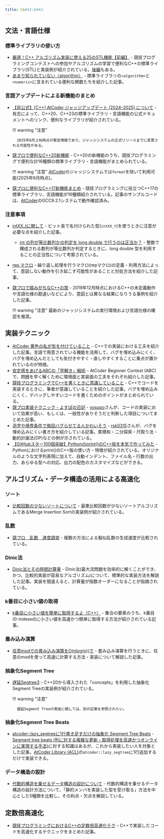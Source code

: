 ```yaml
---
title: C&#43;&#43;
---
```


## 文法・言語仕様

### 標準ライブラリの使い方

- [厳選！C++ アルゴリズム実装に使える25のSTL機能【前編】](https://qiita.com/e869120/items/518297c6816adb67f9a5) - 競技プログラミングコンテストへの参加やアルゴリズムの学習で便利なC++の標準ライブラリ(STL)と実装例が紹介されている。[後編](https://qiita.com/e869120/items/702ca1c1ed6ff6770257)もある。
- [あまり知られていない〈algorithm〉](https://hackmd.io/@tatyam-prime/cpp_algorithm#) - 標準ライブラリの```<algorithm>```と```<numeric>```に含まれている便利な関数たちを紹介した記事。

### 言語アップデートによる新機能のまとめ

- [【非公式】[C++] AtCoder ジャッジアップデート (2024–2025) について](https://trap.jp/post/2589/) - 有志によって、C++20、C++23の標準ライブラリ・言語機能の公式ドキュメントへのリンク、便利なライブラリが紹介されている。

    !!! warning "注意"

        2025年6月上旬時点の暫定情報であり、ジャッジシステムの正式リリースまでに変更される可能性がある。

- [競プロで便利なC++20新機能](https://qiita.com/Chippppp/items/620d2e5229f5c7e93f0c) - C++20の新機能のうち、競技プログラミングで便利な計16種類の標準ライブラリ・言語機能がまとめられている。

    !!! warning "注意"
        [AtCoder](https://atcoder.jp/)のジャッジシステムでは`format`を除いて利用可能(2025年6月時点)。

- [競プロに便利なC++17新機能まとめ](https://qiita.com/Reputeless/items/db7dda0096f3ae91d450) - 競技プログラミングに役立つC++17の標準ライブラリ、言語機能が16種類紹介されている。記事のサンプルコードは、[AtCoder](https://atcoder.jp/)のGCC9.2.1システムで動作確認済み。

### 注意事項

- [intXX_tに関して](https://rsk0315.hatenablog.com/entry/2021/05/03/203949) - ビット長で名付けられた型(`intXX_t`)を使うときに注意が必要な点を紹介した記事。
    - [int の列が等比数列かの判定を long double で行うのは正当か？](https://rsk0315.hatenablog.com/entry/2025/07/06/175632) - 整数で構成される数列が等比数列か判定するときに、long double 型を利用することの正当性について考察されている。
- [rep マクロ](https://suisen-kyopro.hatenablog.com/entry/2023/07/16/004815) - 繰り返し処理を行うマクロ(repマクロ)の定義・利用方法によって、意図しない動作を引き起こす可能性があることと対処方法を紹介した記事。
- [競プロで踏みがちなC++の罠](https://rsk0315.hatenablog.com/entry/2019/12/17/002419) - 2019年12月時点におけるC++の未定義動作や言語仕様の勘違いなどにより、意図とは異なる結果になりうる事例を紹介した記事。

    !!! warning "注意"
        最新のジャッジシステムの実行環境および言語仕様の確認を推奨。

## 実装テクニック

- [AtCoder 黄色の私が気を付けていること](https://ngtkana.hatenablog.com/entry/2019/07/15/002340) - C++での実装における工夫を紹介した記事。言語で用意されている機能を活用して、バグを埋め込みにくく、バグを埋め込んだとしても気付きやすく・直しやすくすることに重点が置かれているのが特徴。
- [安定感をあげるABCの「早解き」戦術](https://qiita.com/KowerKoint/items/8fc16aecc1cc93689a4e) - AtCoder Beginner Contest (ABC)で、問題を早く解くために環境面と実装面の工夫をそれぞれ紹介した記事。
- [競技プログラミングでC++を書くときに意識していること](https://blog.knshnb.com/posts/competitive-cplusplus-real/) - C++でコードを実装するときに、筆者が意識していることを紹介した記事。バグを埋め込みにくく、デバッグしやすいコードを書くためのポイントがまとめられている。
- [競プロ実装テクニック - よすぽの日記](https://yosupo.hatenablog.com/entry/2020/07/30/221504) - [yosupo](https://atcoder.jp/users/yosupo)さんが、コードの実装において効果が高い、もしくは、一般性がありそうだと判断した項目についてまとめた記事。
- [添字や境界条件で毎回バグらせてる人かわいそう](https://rsk0315.hatenablog.com/entry/2020/08/03/212149) - [rsk0315](https://atcoder.jp/users/rsk0315)さんが、バグを埋め込みにくい書き方を紹介している記事。累積和・二分探索・尺取り法・動的計画法(DP)などの例が示されている。
- [【GitHubスター100個突破】Pythonのprint()のC++版を本気で作ってみた](https://zenn.dev/sassan/articles/4878e79272ed61) - Pythonにおけるprint()のC++版の使い方・特徴が紹介されている。オリジナルのような文字列表現に加えて、自動インデント、ファイル名・行数の出力、あらゆる型への対応、出力の配色のカスタマイズなどができる。

## アルゴリズム・データ構造の活用による高速化

### ソート

- [比較回数の少ないソートについて](https://259-momone.hatenablog.com/entry/2024/06/03/012012) - 最悪比較回数が少ないソートアルゴリズムであるMerge Insertion Sortの実装例が紹介されている。

### 乱数

- [競プロ　乱数　速度調査](https://yosupo.hatenablog.com/entry/2024/06/14/064913) - 複数の方法による擬似乱数の生成速度が比較されている。

### Dinic法

- [Dinic法とその時間計算量](http://misawa.github.io/others/flow/dinic_time_complexity.html) - Dinic法(最大流問題を効率的に解くことができ、かつ、比較的実装が容易なアルゴリズム)について、標準的な実装方法を解説した記事。実装を間違えると、計算量が指数オーダーになることが指摘されている。

### k番目に小さい値の取得

- [k番目に小さい値を簡単に取得するよ（C++）](https://lorent-kyopro.hatenablog.com/entry/2020/12/20/201438) - 集合の要素のうち、k番目(0-indexed)に小さい値を高速かつ簡単に取得する方法が紹介されている記事。

### 畳み込み演算

- [任意modでの畳み込み演算をO(nlog(n))で](https://math314.hateblo.jp/entry/2015/05/07/014908) - 畳み込み演算を行うときに、任意のmodを使って高速に計算する方法・実装について解説した記事。

### 抽象化Segment Tree

- [遅延Segtree3](https://yosupo.hatenablog.com/entry/2023/12/09/010658) - C++20から導入された「concepts」を利用した抽象化Segment Treeの実装例が紹介されている。

    !!! warning "注意"

        遅延Segment Treeの実装に関しては、別の記事を参照されたい。

### 抽象化Segment Tree Beats

- [atcoder::lazy_segtreeに1行書き足すだけの抽象化 Segment Tree Beats](https://rsm9.hatenablog.com/entry/2021/02/01/220408) - [Segment tree beats (列に対する複雑な更新・取得処理を高速かつオンラインに実現する手法)](https://codeforces.com/blog/entry/57319)に対する知識はあるが、これから実装したい人を対象とした記事。[AtCoder Library (ACL)](https://github.com/atcoder/ac-library)の```atcoder::lazy_segtree```に1行追加するだけで実装できる。

### データ構造の設計

- [代数的構造を乗せるデータ構造の設計について](https://noshi91.hatenablog.com/entry/2020/04/22/212649) - 代数的構造を乗せるデータ構造の設計方法について、「静的メンバを実装した型を受け取る」方法を中心とした5種類を比較し、その利点・欠点を解説している。

## 定数倍高速化

- [競技プログラミングにおけるC++の定数倍高速化テク](https://qiita.com/ageprocpp/items/7bda728d109c953ece3c) - C++で実装したコードを高速化するテクニックをまとめた記事。
